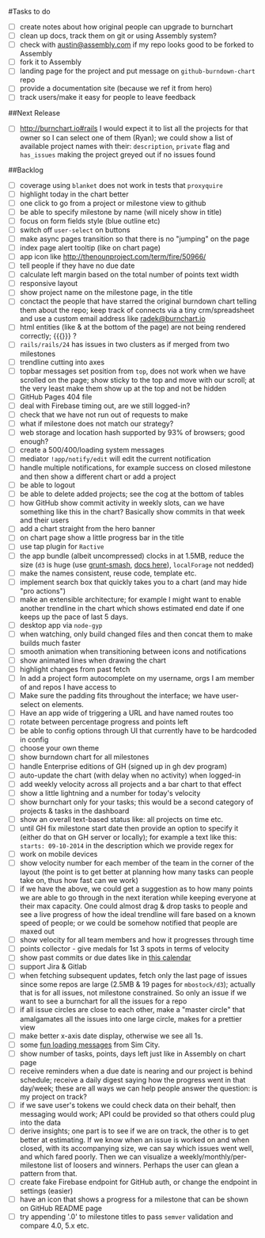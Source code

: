#Tasks to do

- [ ] create notes about how original people can upgrade to burnchart
- [ ] clean up docs, track them on git or using Assembly system?
- [ ] check with austin@assembly.com if my repo looks good to be forked to Assembly
- [ ] fork it to Assembly
- [ ] landing page for the project and put message on `github-burndown-chart` repo
- [ ] provide a documentation site (because we ref it from hero)
- [ ] track users/make it easy for people to leave feedback

##Next Release

- [ ] http://burnchart.io#rails I would expect it to list all the projects for that owner so I can select one of them (Ryan); we could show a list of available project names with their: `description`, `private` flag and `has_issues` making the project greyed out if no issues found

##Backlog

- [ ] coverage using `blanket` does not work in tests that `proxyquire`
- [ ] highlight today in the chart better
- [ ] one click to go from a project or milestone view to github
- [ ] be able to specify milestone by name (will nicely show in title)
- [ ] focus on form fields style (blue outline etc)
- [ ] switch off `user-select` on buttons
- [ ] make async pages transition so that there is no "jumping" on the page
- [ ] index page alert tooltip (like on chart page)
- [ ] app icon like http://thenounproject.com/term/fire/50966/
- [ ] tell people if they have no due date
- [ ] calculate left margin based on the total number of points text width
- [ ] responsive layout
- [ ] show project name on the milestone page, in the title
- [ ] conctact the people that have starred the original burndown chart telling them about the repo; keep track of connects via a tiny crm/spreadsheet and use a custom email address like radek@burnchart.io
- [ ] html entities (like &amp; at the bottom of the page) are not being rendered correctly; {{{}}} ?
- [ ] `rails/rails/24` has issues in two clusters as if merged from two milestones
- [ ] trendline cutting into axes
- [ ] topbar messages set position from `top`, does not work when we have scrolled on the page; show sticky to the top and move with our scroll; at the very least make them show up at the top and not be hidden
- [ ] GitHub Pages 404 file
- [ ] deal with Firebase timing out, are we still logged-in?
- [ ] check that we have not run out of requests to make
- [ ] what if milestone does not match our strategy?
- [ ] web storage and location hash supported by 93% of browsers; good enough?
- [ ] create a 500/400/loading system messages
- [ ] mediator `!app/notify/edit` will edit the current notification
- [ ] handle multiple notifications, for example success on closed milestone and then show a different chart or add a project
- [ ] be able to logout
- [ ] be able to delete added projects; see the cog at the bottom of tables
- [ ] how GitHub show commit activity in weekly slots, can we have something like this in the chart? Basically show commits in that week and their users
- [ ] add a chart straight from the hero banner
- [ ] on chart page show a little progress bar in the title
- [ ] use tap plugin for `Ractive`
- [ ] the app bundle (albeit uncompressed) clocks in at 1.5MB, reduce the size (`d3` is huge (use [grunt-smash](https://github.com/cvisco/grunt-smash), [docs here](https://github.com/mbostock/smash/wiki)), `localForage` not nedded)
- [ ] make the names consistent, reuse code, template etc.
- [ ] implement search box that quickly takes you to a chart (and may hide "pro actions")
- [ ] make an extensible architecture; for example I might want to enable another trendline in the chart which shows estimated end date if one keeps up the pace of last 5 days.
- [ ] desktop app via `node-gyp`
- [ ] when watching, only build changed files and then concat them to make builds much faster
- [ ] smooth animation when transitioning between icons and notifications
- [ ] show animated lines when drawing the chart
- [ ] highlight changes from past fetch
- [ ] In add a project form autocomplete on my username, orgs I am member of and repos I have access to
- [ ] Make sure the padding fits throughout the interface; we have user-select on elements.
- [ ] Have an app wide of triggering a URL and have named routes too
- [ ] rotate between percentage progress and points left
- [ ] be able to config options through UI that currently have to be hardcoded in config
- [ ] choose your own theme
- [ ] show burndown chart for all milestones
- [ ] handle Enterprise editions of GH (signed up in gh dev program)
- [ ] auto-update the chart (with delay when no activity) when logged-in
- [ ] add weekly velocity across all projects and a bar chart to that effect
- [ ] show a little lightning and a number for today's velocity
- [ ] show burnchart only for your tasks; this would be a second category of projects & tasks in the dashboard
- [ ] show an overall text-based status like: all projects on time etc.
- [ ] until GH fix milestone start date then provide an option to specify it (either do that on GH server or locally); for example a text like this: `starts: 09-10-2014` in the description which we provide regex for
- [ ] work on mobile devices
- [ ] show velocity number for each member of the team in the corner of the layout (the point is to get better at planning how many tasks can people take on, thus how fast can we work)
- [ ] if we have the above, we could get a suggestion as to how many points we are able to go through in the next iteration while keeping everyone at their max capacity. One could almost drag & drop tasks to people and see a live progress of how the ideal trendline will fare based on a known speed of people; or we could be somehow notified that people are maxed out
- [ ] show velocity for all team members and how it progresses through time
- [ ] points collector - give medals for 1st 3 spots in terms of velocity
- [ ] show past commits or due dates like in [this calendar](https://dribbble.com/shots/1736128-Meetups-Page?list=shots&sort=popular&timeframe=now&offset=5)
- [ ] support Jira & Gitlab
- [ ] when fetching subsequent updates, fetch only the last page of issues since some repos are large (2.5MB & 19 pages for `mbostock/d3`); actually that is for all issues, not milestone constrained. So only an issue if we want to see a burnchart for all the issues for a repo
- [ ] if all issue circles are close to each other, make a "master circle" that amalgamates all the issues into one large circle, makes for a prettier view
- [ ] make better x-axis date display, otherwise we see all 1s.
- [ ] some [fun loading messages](http://www.gamefaqs.com/pc/561176-simcity-4/faqs/22135) from Sim City.
- [ ] show number of tasks, points, days left just like in Assembly on chart page
- [ ] receive reminders when a due date is nearing and our project is behind schedule; receive a daily digest saying how the progress went in that day/week; these are all ways we can help people answer the question: is my project on track?
- [ ] if we save user's tokens we could check data on their behalf, then messaging would work; API could be provided so that others could plug into the data
- [ ] derive insights; one part is to see if we are on track, the other is to get better at estimating. If we know when an issue is worked on and when closed, with its accompanying size, we can say which issues went well, and which fared poorly. Then we can visualize a weekly/monthly/per-milestone list of loosers and winners. Perhaps the user can glean a pattern from that.
- [ ] create fake Firebase endpoint for GitHub auth, or change the endpoint in settings (easier)
- [ ] have an icon that shows a progress for a milestone that can be shown on GitHub README page
- [ ] try appending '.0' to milestone titles to pass `semver` validation and compare 4.0, 5.x etc.